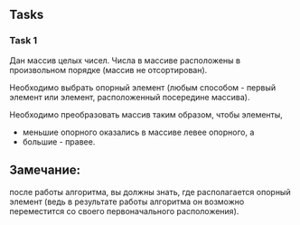 Tasks
----------------
### Task 1
Дан массив целых чисел.
Числа в массиве расположены в произвольном порядке (массив не отсортирован).

Необходимо выбрать опорный элемент 
(любым способом - первый элемент или элемент, расположенный посередине массива). 

Необходимо преобразовать массив таким образом, чтобы элементы, 
- меньшие опорного оказались в массиве левее опорного, а 
- большие - правее. 

Замечание:
---
после работы алгоритма, вы должны знать, где располагается опорный элемент 
(ведь в результате работы алгоритма он возможно переместится со своего первоначального расположения).
